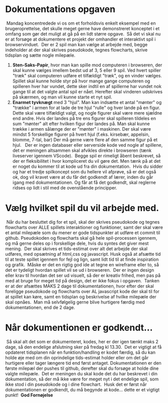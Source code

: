 # Dokumentations opgaven
​
Mandag koncentredede vi os om et forholdsvis enkelt eksempel med en brugeroprettelse, det skulle meget gerne have demonstreret konceptet i et omfang som gør det muligt at gå på en lidt større opgave.
​
Så det vi skal nu er at forsøge at dokumentere et projekt der omhandler et interaktivt spil i browservinduet.
​
Der er 2 spil man kan vælge at arbejde med, begge indeholder at der skal skrives pseudokode, tegnes flowcharts, skrive tidsplan og sætte nogle milepæle.
​
1. **Sten-Saks-Papir**, hvor man kan spille mod computeren i browseren, der skal kunne vælges imellem bedst ud af 3, 5 eller 9 spil.
Ved hvert spiller "træk" skal computeren udføre et tilfældigt "træk", og en vinder vælges. Spillet skal kunne holde styr på hvor mange gange computeren og spilleren hver har vundet, dette sker indtil en af spillerne har vundet nok gange til at det valgte antal spil er nået. Herefter skal vinderen udskrives på skærmen, og man vil kunne starte et nyt spil.
​
1. **Enarmet tyvknægt** med 3 "hjul". Man kan indsætte et antal "mønter" og "trække" i armen for at lade de tre hjul "rulle" og hver lande på en figur. Dette skal være tilfældigt valgt, og nogle figurer skal være mere sjældne end andre. Hvis der landes på tre ens figurer skal spilleren tildeles en sum "mønter" alt efter hvilken figur der landes på. Man skal kunne trække i armen sålænge der er "mønter" i maskinen. Der skal være mindst 5 forskellige figurer på hvert hjul (f.eks. kirsebær, appelsin, blomme, 7-tal, bar) Der må gerne være flere af den samme figur på et hjul.
​
​
Der er ingen databaser eller serverside kode ved nogle af spillene, det er meningen altsammen skal afvikles direkte i browseren (tænk liveserver igennem VScode).
​
Begge spil er rimeligt åbent beskrevet, så der er fleksibilitet i hvor kompliceret du vil gøre det. Men tænk på at det er noget du kommer til at kode ud fra din dokumentation.
​
Hvis du sidder og har et tredje spilkoncept som du hellere vil afprøve, så er det også ok, dog vil kravet være at du får det godkendt af lærer, inden du går igang med dokumentationen. Og får at få det godkendt, skal reglerne ridses op lidt i stil med de ovenstående principper.
​
​
# Vælg hvilket spil du vil arbejde med.
​
Når du har besluttet dig for et spil, skal der skrives pseudokode og tegnes flowcharts over ALLE spillets interaktioner og funktioner, samt der skal være et antal milepæle som du mener er gode tidspunkter at udføre et commit til github. Pseudokoden og flowcharts skal gå hele spil-processen igennem, og må gerne deles op i forskellige dele, hvis du syntes det giver mest mening.
​
Der skal skrives et tids-estimat over alt det arbejde der skal udføres, med opsætning af html,css og javascript. Husk også at afsætte tid til at teste spillet igennem for fejl og lign, samt lidt tid til at finde inspiration og grafik.
​
Måske er det en rigtig god ide at tegne en wireframe eller to, så det er tydeligt hvordan spillet vil se ud i browseren.
​
Der er ingen design eller krav til hvordan det ser ud visuelt, så der er kreativ frihed, men pas på med at bruge for meget tid på design, det er ikke fokus i opgaven. 
​
Tanken er at der afsættes MAKS 2 dage til dokumentationen, hvor efter der skal foreligge pseudokode og flowcharts over AL javascript kode der skal til for at spillet kan køre, samt en tidsplan og beskrivelse af hvilke milepæle der skal opnåes.
​
Man må selvfølgelig gerne blive hurtigere færdig med dokumentationen, end de 2 dage. 
​
​
​
# Når dokumentionen er godkendt...
​
Så skal alt det som er dokumenteret, kodes, her er der igen tænkt maks 2 dage, så den endelige afslutning sker på fredag kl 13.30. 
​
Det er vigtigt at få opdateret tidsplanen når en funktion/handling er kodet færdig, så du kan holde øje med om din oprindelige tids-estimat holder eller om det går hurtigere eller tager længere tid end først antaget.
​
Dokumentationen er den første milepæl der pushes til github, derefter skal du forsøge at holde dine valgte milepæle.
​
Det er meningen du skal kode det du har beskrevet i din dokumentation, så der må ikke være for meget nyt i det endelige spil, som ikke stod i din pseudokode og i dine flowchart.
​
Husk det er først når dokumentationen er godkendt, du må begynde at kode... dette er et vigtigt punkt!
​
**God Fornøjelse**